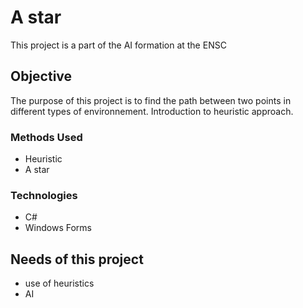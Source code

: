 # A star
This project is a part of the AI formation at the ENSC

## Objective
The purpose of this project is to find the path between two points in different types of environnement. Introduction to heuristic approach.

### Methods Used
* Heuristic
* A star

### Technologies
* C# 
* Windows Forms

## Needs of this project

- use of heuristics
- AI
